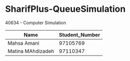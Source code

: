 # SharifPlus-QueueSimulation

40634 - Computer Simulation

| Name	         |Student_Number|
|----------------|--------------|
| Mahsa Amani	   |97105769      |
| Matina MAhdizadeh|97110347      |
